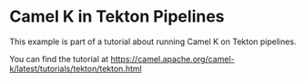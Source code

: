 # Camel K in Tekton Pipelines

This example is part of a tutorial about running Camel K on Tekton pipelines.

You can find the tutorial at https://camel.apache.org/camel-k/latest/tutorials/tekton/tekton.html
